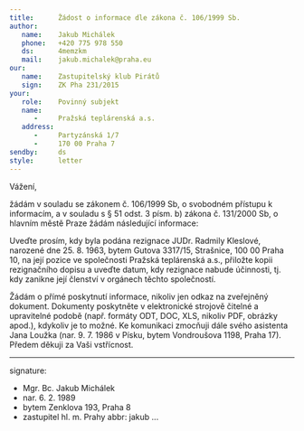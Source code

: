 ```yaml
---
title:      Žádost o informace dle zákona č. 106/1999 Sb.
author:
   name:    Jakub Michálek
   phone:   +420 775 978 550
   ds:      4memzkm
   mail:    jakub.michalek@praha.eu
our:
   name:    Zastupitelský klub Pirátů
   sign:    ZK Pha 231/2015
your:
   role:    Povinný subjekt
   name:    
      -     Pražská teplárenská a.s.
   address:
      -     Partyzánská 1/7
      -     170 00 Praha 7
sendby:     ds
style:      letter
---
```



Vážení,

žádám v souladu se zákonem č. 106/1999 Sb, o svobodném přístupu k informacím, a v souladu s § 51 odst. 3 písm. b) zákona č. 131/2000 Sb, o hlavním městě Praze žádám následující informace:

Uveďte prosím, kdy byla podána rezignace JUDr. Radmily Kleslové, narozené dne 25. 8. 1963, bytem Gutova 3317/15, Strašnice, 100 00 Praha 10, na její pozice ve společnosti Pražská teplárenská a.s., přiložte kopii rezignačního dopisu a uveďte datum, kdy rezignace nabude účinnosti, tj. kdy zanikne její členství v orgánech těchto společností. 

Žádám o přímé poskytnutí informace, nikoliv jen odkaz na zveřejněný dokument. Dokumenty poskytněte v elektronické strojově čitelné a upravitelné podobě (např. formáty ODT, DOC, XLS, nikoliv PDF, obrázky apod.), kdykoliv je to možné. Ke komunikaci zmocňuji dále svého asistenta Jana Loužka (nar. 9. 7. 1986 v Písku, bytem Vondroušova 1198, Praha 17). Předem děkuji za Vaši vstřícnost. 

---
signature:
  - Mgr. Bc. Jakub Michálek
  - nar. 6. 2. 1989
  - bytem Zenklova 193, Praha 8
  - zastupitel hl. m. Prahy
abbr:       jakub
...
